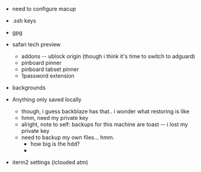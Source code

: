 * need to configure macup
* .ssh keys
* gpg
* safari tech preview
  * addons -- ublock origin (though i think it's time to switch to adguard)
  * pinboard pinner
  * pinboard tabset pinner
  * 1password extension
* backgrounds
* Anything only saved locally
  * though, i guess backblaze has that.. i wonder what restoring is like
  * hmm, need my private key
  * alright, note to self: backups for this machine are toast -- i lost my private key
  * need to backup my own files... hmm.
    * how big is the hdd?
    * 
  
* iterm2 settings (iclouded atm)
